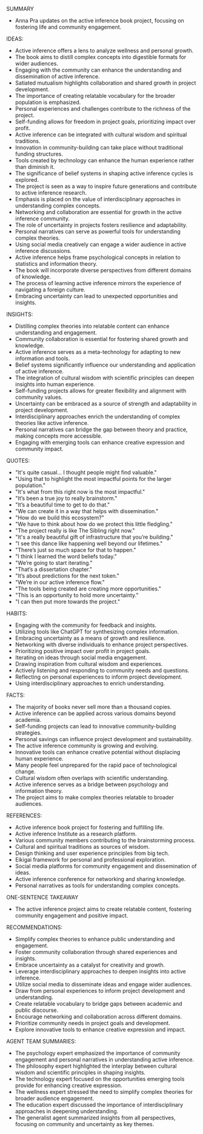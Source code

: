 SUMMARY
- Anna Pra updates on the active inference book project, focusing on fostering life and community engagement.

IDEAS:
- Active inference offers a lens to analyze wellness and personal growth.
- The book aims to distill complex concepts into digestible formats for wider audiences.
- Engaging with the community can enhance the understanding and dissemination of active inference.
- Satiated mutualism highlights collaboration and shared growth in project development.
- The importance of creating relatable vocabulary for the broader population is emphasized.
- Personal experiences and challenges contribute to the richness of the project.
- Self-funding allows for freedom in project goals, prioritizing impact over profit.
- Active inference can be integrated with cultural wisdom and spiritual traditions.
- Innovation in community-building can take place without traditional funding structures.
- Tools created by technology can enhance the human experience rather than diminish it.
- The significance of belief systems in shaping active inference cycles is explored.
- The project is seen as a way to inspire future generations and contribute to active inference research.
- Emphasis is placed on the value of interdisciplinary approaches in understanding complex concepts.
- Networking and collaboration are essential for growth in the active inference community.
- The role of uncertainty in projects fosters resilience and adaptability.
- Personal narratives can serve as powerful tools for understanding complex theories.
- Using social media creatively can engage a wider audience in active inference discussions.
- Active inference helps frame psychological concepts in relation to statistics and information theory.
- The book will incorporate diverse perspectives from different domains of knowledge.
- The process of learning active inference mirrors the experience of navigating a foreign culture.
- Embracing uncertainty can lead to unexpected opportunities and insights.

INSIGHTS:
- Distilling complex theories into relatable content can enhance understanding and engagement.
- Community collaboration is essential for fostering shared growth and knowledge.
- Active inference serves as a meta-technology for adapting to new information and tools.
- Belief systems significantly influence our understanding and application of active inference.
- The integration of cultural wisdom with scientific principles can deepen insights into human experience.
- Self-funding projects allows for greater flexibility and alignment with community values.
- Uncertainty can be embraced as a source of strength and adaptability in project development.
- Interdisciplinary approaches enrich the understanding of complex theories like active inference.
- Personal narratives can bridge the gap between theory and practice, making concepts more accessible.
- Engaging with emerging tools can enhance creative expression and community impact.

QUOTES:
- "It's quite casual... I thought people might find valuable."
- "Using that to highlight the most impactful points for the larger population."
- "It's what from this right now is the most impactful."
- "It’s been a true joy to really brainstorm."
- "It’s a beautiful time to get to do that."
- "We can create it in a way that helps with dissemination."
- "How do we build this ecosystem?"
- "We have to think about how do we protect this little fledgling."
- "The project really is like The Sibling right now."
- "It's a really beautiful gift of infrastructure that you’re building."
- "I see this dance like happening well beyond our lifetimes."
- "There’s just so much space for that to happen."
- "I think I learned the word beliefs today."
- "We’re going to start iterating."
- "That’s a dissertation chapter."
- "It’s about predictions for the next token."
- "We’re in our active inference flow."
- "The tools being created are creating more opportunities."
- "This is an opportunity to hold more uncertainty."
- "I can then put more towards the project."

HABITS:
- Engaging with the community for feedback and insights.
- Utilizing tools like ChatGPT for synthesizing complex information.
- Embracing uncertainty as a means of growth and resilience.
- Networking with diverse individuals to enhance project perspectives.
- Prioritizing positive impact over profit in project goals.
- Iterating on ideas through social media engagement.
- Drawing inspiration from cultural wisdom and experiences.
- Actively listening and responding to community needs and questions.
- Reflecting on personal experiences to inform project development.
- Using interdisciplinary approaches to enrich understanding.

FACTS:
- The majority of books never sell more than a thousand copies.
- Active inference can be applied across various domains beyond academia.
- Self-funding projects can lead to innovative community-building strategies.
- Personal savings can influence project development and sustainability.
- The active inference community is growing and evolving.
- Innovative tools can enhance creative potential without displacing human experience.
- Many people feel unprepared for the rapid pace of technological change.
- Cultural wisdom often overlaps with scientific understanding.
- Active inference serves as a bridge between psychology and information theory.
- The project aims to make complex theories relatable to broader audiences.

REFERENCES:
- Active inference book project for fostering and fulfilling life.
- Active inference Institute as a research platform.
- Various community members contributing to the brainstorming process.
- Cultural and spiritual traditions as sources of wisdom.
- Design thinking and user experience principles from big tech.
- Eikigai framework for personal and professional exploration.
- Social media platforms for community engagement and dissemination of ideas.
- Active inference conference for networking and sharing knowledge.
- Personal narratives as tools for understanding complex concepts.

ONE-SENTENCE TAKEAWAY
- The active inference project aims to create relatable content, fostering community engagement and positive impact.

RECOMMENDATIONS:
- Simplify complex theories to enhance public understanding and engagement.
- Foster community collaboration through shared experiences and insights.
- Embrace uncertainty as a catalyst for creativity and growth.
- Leverage interdisciplinary approaches to deepen insights into active inference.
- Utilize social media to disseminate ideas and engage wider audiences.
- Draw from personal experiences to inform project development and understanding.
- Create relatable vocabulary to bridge gaps between academic and public discourse.
- Encourage networking and collaboration across different domains.
- Prioritize community needs in project goals and development.
- Explore innovative tools to enhance creative expression and impact. 

AGENT TEAM SUMMARIES:
- The psychology expert emphasized the importance of community engagement and personal narratives in understanding active inference.
- The philosophy expert highlighted the interplay between cultural wisdom and scientific principles in shaping insights.
- The technology expert focused on the opportunities emerging tools provide for enhancing creative expression.
- The wellness expert stressed the need to simplify complex theories for broader audience engagement.
- The education expert discussed the importance of interdisciplinary approaches in deepening understanding.
- The generalist agent summarized insights from all perspectives, focusing on community and uncertainty as key themes.
